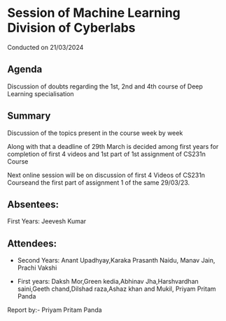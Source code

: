 # Session of Machine Learning Division of Cyberlabs
Conducted on 21/03/2024

## Agenda

Discussion of doubts regarding the 1st, 2nd and 4th course of Deep Learning specialisation 

## Summary

Discussion of the topics present in the course week by week 

Along with that a deadline of 29th March is decided among first years for completion of first 4 videos and 1st part of 1st assignment of CS231n Course

Next online session will be on discussion of first 4 Videos of CS231n Courseand the first part of assignment 1 of the same 29/03/23.

## Absentees:
First Years: Jeevesh Kumar
## Attendees:
* Second Years: Anant Upadhyay,Karaka Prasanth Naidu, Manav Jain, Prachi Vakshi
  
* First years: Daksh Mor,Green kedia,Abhinav Jha,Harshvardhan saini,Geeth chand,Dilshad raza,Ashaz khan and Mukil, Priyam Pritam Panda
  
Report by:- Priyam Pritam Panda
